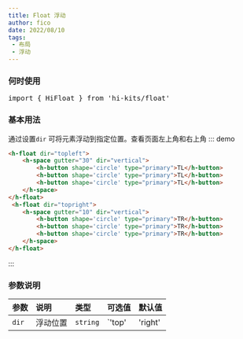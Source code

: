 ```yaml
---
title: Float 浮动
author: fico
date: 2022/08/10
tags:
 - 布局
 - 浮动
---
```

### 何时使用
<pre class="language-ts">
import { HiFloat } from 'hi-kits/float'
</pre>

### 基本用法
通过设置`dir` 可将元素浮动到指定位置。查看页面左上角和右上角
::: demo
```html
<h-float dir="topleft">
    <h-space gutter="30" dir="vertical">
        <h-button shape='circle' type="primary">TL</h-button>
        <h-button shape='circle' type="primary">TL</h-button>
        <h-button shape='circle' type="primary">TL</h-button>
    </h-space>
</h-float>
 <h-float dir="topright">
    <h-space gutter="10" dir="vertical">
        <h-button shape='circle' type="primary">TR</h-button>
        <h-button shape='circle' type="primary">TR</h-button>
        <h-button shape='circle' type="primary">TR</h-button>
    </h-space>
</h-float>
```
:::

### 参数说明

|参数|说明|类型|可选值|默认值
|:--|:--|:--|:-----|:---
| `dir`| 浮动位置 |  `string` | `'top' | 'right' | 'bottom' | 'left' | 'topleft' | 'topright' | 'bottomleft' | 'bottomright'` | -
